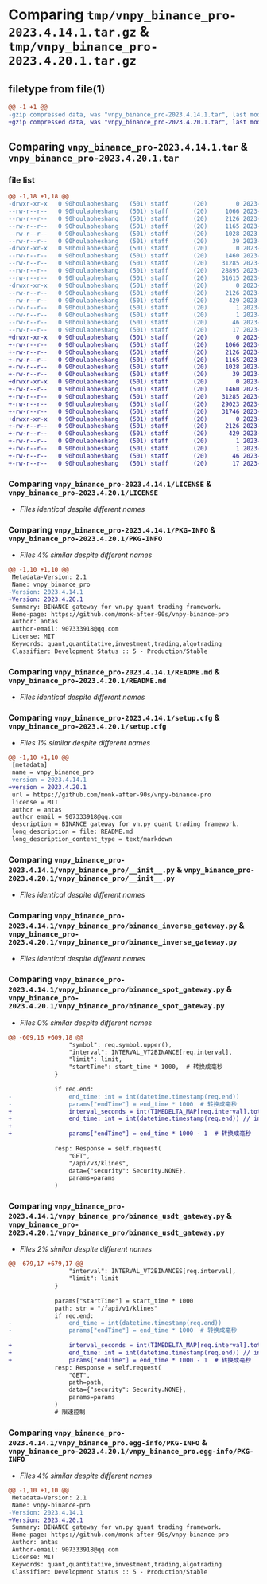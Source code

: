 # Comparing `tmp/vnpy_binance_pro-2023.4.14.1.tar.gz` & `tmp/vnpy_binance_pro-2023.4.20.1.tar.gz`

## filetype from file(1)

```diff
@@ -1 +1 @@
-gzip compressed data, was "vnpy_binance_pro-2023.4.14.1.tar", last modified: Fri Apr 14 07:31:37 2023, max compression
+gzip compressed data, was "vnpy_binance_pro-2023.4.20.1.tar", last modified: Thu Apr 20 08:47:50 2023, max compression
```

## Comparing `vnpy_binance_pro-2023.4.14.1.tar` & `vnpy_binance_pro-2023.4.20.1.tar`

### file list

```diff
@@ -1,18 +1,18 @@
-drwxr-xr-x   0 90houlaoheshang   (501) staff       (20)        0 2023-04-14 07:31:37.638879 vnpy_binance_pro-2023.4.14.1/
--rw-r--r--   0 90houlaoheshang   (501) staff       (20)     1066 2023-04-13 07:25:05.000000 vnpy_binance_pro-2023.4.14.1/LICENSE
--rw-r--r--   0 90houlaoheshang   (501) staff       (20)     2126 2023-04-14 07:31:37.638978 vnpy_binance_pro-2023.4.14.1/PKG-INFO
--rw-r--r--   0 90houlaoheshang   (501) staff       (20)     1165 2023-04-13 10:17:44.000000 vnpy_binance_pro-2023.4.14.1/README.md
--rw-r--r--   0 90houlaoheshang   (501) staff       (20)     1028 2023-04-14 07:31:37.639464 vnpy_binance_pro-2023.4.14.1/setup.cfg
--rw-r--r--   0 90houlaoheshang   (501) staff       (20)       39 2023-04-13 07:25:05.000000 vnpy_binance_pro-2023.4.14.1/setup.py
-drwxr-xr-x   0 90houlaoheshang   (501) staff       (20)        0 2023-04-14 07:31:37.635753 vnpy_binance_pro-2023.4.14.1/vnpy_binance_pro/
--rw-r--r--   0 90houlaoheshang   (501) staff       (20)     1460 2023-04-13 07:27:31.000000 vnpy_binance_pro-2023.4.14.1/vnpy_binance_pro/__init__.py
--rw-r--r--   0 90houlaoheshang   (501) staff       (20)    31285 2023-04-13 07:36:35.000000 vnpy_binance_pro-2023.4.14.1/vnpy_binance_pro/binance_inverse_gateway.py
--rw-r--r--   0 90houlaoheshang   (501) staff       (20)    28895 2023-04-14 04:01:41.000000 vnpy_binance_pro-2023.4.14.1/vnpy_binance_pro/binance_spot_gateway.py
--rw-r--r--   0 90houlaoheshang   (501) staff       (20)    31615 2023-04-14 05:30:18.000000 vnpy_binance_pro-2023.4.14.1/vnpy_binance_pro/binance_usdt_gateway.py
-drwxr-xr-x   0 90houlaoheshang   (501) staff       (20)        0 2023-04-14 07:31:37.638687 vnpy_binance_pro-2023.4.14.1/vnpy_binance_pro.egg-info/
--rw-r--r--   0 90houlaoheshang   (501) staff       (20)     2126 2023-04-14 07:31:37.000000 vnpy_binance_pro-2023.4.14.1/vnpy_binance_pro.egg-info/PKG-INFO
--rw-r--r--   0 90houlaoheshang   (501) staff       (20)      429 2023-04-14 07:31:37.000000 vnpy_binance_pro-2023.4.14.1/vnpy_binance_pro.egg-info/SOURCES.txt
--rw-r--r--   0 90houlaoheshang   (501) staff       (20)        1 2023-04-14 07:31:37.000000 vnpy_binance_pro-2023.4.14.1/vnpy_binance_pro.egg-info/dependency_links.txt
--rw-r--r--   0 90houlaoheshang   (501) staff       (20)        1 2023-04-13 10:20:10.000000 vnpy_binance_pro-2023.4.14.1/vnpy_binance_pro.egg-info/not-zip-safe
--rw-r--r--   0 90houlaoheshang   (501) staff       (20)       46 2023-04-14 07:31:37.000000 vnpy_binance_pro-2023.4.14.1/vnpy_binance_pro.egg-info/requires.txt
--rw-r--r--   0 90houlaoheshang   (501) staff       (20)       17 2023-04-14 07:31:37.000000 vnpy_binance_pro-2023.4.14.1/vnpy_binance_pro.egg-info/top_level.txt
+drwxr-xr-x   0 90houlaoheshang   (501) staff       (20)        0 2023-04-20 08:47:50.714898 vnpy_binance_pro-2023.4.20.1/
+-rw-r--r--   0 90houlaoheshang   (501) staff       (20)     1066 2023-04-20 08:16:53.000000 vnpy_binance_pro-2023.4.20.1/LICENSE
+-rw-r--r--   0 90houlaoheshang   (501) staff       (20)     2126 2023-04-20 08:47:50.715014 vnpy_binance_pro-2023.4.20.1/PKG-INFO
+-rw-r--r--   0 90houlaoheshang   (501) staff       (20)     1165 2023-04-20 08:16:53.000000 vnpy_binance_pro-2023.4.20.1/README.md
+-rw-r--r--   0 90houlaoheshang   (501) staff       (20)     1028 2023-04-20 08:47:50.715515 vnpy_binance_pro-2023.4.20.1/setup.cfg
+-rw-r--r--   0 90houlaoheshang   (501) staff       (20)       39 2023-04-20 08:16:53.000000 vnpy_binance_pro-2023.4.20.1/setup.py
+drwxr-xr-x   0 90houlaoheshang   (501) staff       (20)        0 2023-04-20 08:47:50.712715 vnpy_binance_pro-2023.4.20.1/vnpy_binance_pro/
+-rw-r--r--   0 90houlaoheshang   (501) staff       (20)     1460 2023-04-20 08:16:53.000000 vnpy_binance_pro-2023.4.20.1/vnpy_binance_pro/__init__.py
+-rw-r--r--   0 90houlaoheshang   (501) staff       (20)    31285 2023-04-20 08:16:53.000000 vnpy_binance_pro-2023.4.20.1/vnpy_binance_pro/binance_inverse_gateway.py
+-rw-r--r--   0 90houlaoheshang   (501) staff       (20)    29023 2023-04-20 08:38:41.000000 vnpy_binance_pro-2023.4.20.1/vnpy_binance_pro/binance_spot_gateway.py
+-rw-r--r--   0 90houlaoheshang   (501) staff       (20)    31746 2023-04-20 08:43:26.000000 vnpy_binance_pro-2023.4.20.1/vnpy_binance_pro/binance_usdt_gateway.py
+drwxr-xr-x   0 90houlaoheshang   (501) staff       (20)        0 2023-04-20 08:47:50.714573 vnpy_binance_pro-2023.4.20.1/vnpy_binance_pro.egg-info/
+-rw-r--r--   0 90houlaoheshang   (501) staff       (20)     2126 2023-04-20 08:47:50.000000 vnpy_binance_pro-2023.4.20.1/vnpy_binance_pro.egg-info/PKG-INFO
+-rw-r--r--   0 90houlaoheshang   (501) staff       (20)      429 2023-04-20 08:47:50.000000 vnpy_binance_pro-2023.4.20.1/vnpy_binance_pro.egg-info/SOURCES.txt
+-rw-r--r--   0 90houlaoheshang   (501) staff       (20)        1 2023-04-20 08:47:50.000000 vnpy_binance_pro-2023.4.20.1/vnpy_binance_pro.egg-info/dependency_links.txt
+-rw-r--r--   0 90houlaoheshang   (501) staff       (20)        1 2023-04-20 08:47:50.000000 vnpy_binance_pro-2023.4.20.1/vnpy_binance_pro.egg-info/not-zip-safe
+-rw-r--r--   0 90houlaoheshang   (501) staff       (20)       46 2023-04-20 08:47:50.000000 vnpy_binance_pro-2023.4.20.1/vnpy_binance_pro.egg-info/requires.txt
+-rw-r--r--   0 90houlaoheshang   (501) staff       (20)       17 2023-04-20 08:47:50.000000 vnpy_binance_pro-2023.4.20.1/vnpy_binance_pro.egg-info/top_level.txt
```

### Comparing `vnpy_binance_pro-2023.4.14.1/LICENSE` & `vnpy_binance_pro-2023.4.20.1/LICENSE`

 * *Files identical despite different names*

### Comparing `vnpy_binance_pro-2023.4.14.1/PKG-INFO` & `vnpy_binance_pro-2023.4.20.1/PKG-INFO`

 * *Files 4% similar despite different names*

```diff
@@ -1,10 +1,10 @@
 Metadata-Version: 2.1
 Name: vnpy_binance_pro
-Version: 2023.4.14.1
+Version: 2023.4.20.1
 Summary: BINANCE gateway for vn.py quant trading framework.
 Home-page: https://github.com/monk-after-90s/vnpy-binance-pro
 Author: antas
 Author-email: 907333918@qq.com
 License: MIT
 Keywords: quant,quantitative,investment,trading,algotrading
 Classifier: Development Status :: 5 - Production/Stable
```

### Comparing `vnpy_binance_pro-2023.4.14.1/README.md` & `vnpy_binance_pro-2023.4.20.1/README.md`

 * *Files identical despite different names*

### Comparing `vnpy_binance_pro-2023.4.14.1/setup.cfg` & `vnpy_binance_pro-2023.4.20.1/setup.cfg`

 * *Files 1% similar despite different names*

```diff
@@ -1,10 +1,10 @@
 [metadata]
 name = vnpy_binance_pro
-version = 2023.4.14.1
+version = 2023.4.20.1
 url = https://github.com/monk-after-90s/vnpy-binance-pro
 license = MIT
 author = antas
 author_email = 907333918@qq.com
 description = BINANCE gateway for vn.py quant trading framework.
 long_description = file: README.md
 long_description_content_type = text/markdown
```

### Comparing `vnpy_binance_pro-2023.4.14.1/vnpy_binance_pro/__init__.py` & `vnpy_binance_pro-2023.4.20.1/vnpy_binance_pro/__init__.py`

 * *Files identical despite different names*

### Comparing `vnpy_binance_pro-2023.4.14.1/vnpy_binance_pro/binance_inverse_gateway.py` & `vnpy_binance_pro-2023.4.20.1/vnpy_binance_pro/binance_inverse_gateway.py`

 * *Files identical despite different names*

### Comparing `vnpy_binance_pro-2023.4.14.1/vnpy_binance_pro/binance_spot_gateway.py` & `vnpy_binance_pro-2023.4.20.1/vnpy_binance_pro/binance_spot_gateway.py`

 * *Files 0% similar despite different names*

```diff
@@ -609,16 +609,18 @@
                 "symbol": req.symbol.upper(),
                 "interval": INTERVAL_VT2BINANCE[req.interval],
                 "limit": limit,
                 "startTime": start_time * 1000,  # 转换成毫秒
             }
 
             if req.end:
-                end_time: int = int(datetime.timestamp(req.end))
-                params["endTime"] = end_time * 1000  # 转换成毫秒
+                interval_seconds = int(TIMEDELTA_MAP[req.interval].total_seconds())
+                end_time: int = int(datetime.timestamp(req.end)) // interval_seconds * interval_seconds
+
+                params["endTime"] = end_time * 1000 - 1  # 转换成毫秒
 
             resp: Response = self.request(
                 "GET",
                 "/api/v3/klines",
                 data={"security": Security.NONE},
                 params=params
             )
```

### Comparing `vnpy_binance_pro-2023.4.14.1/vnpy_binance_pro/binance_usdt_gateway.py` & `vnpy_binance_pro-2023.4.20.1/vnpy_binance_pro/binance_usdt_gateway.py`

 * *Files 2% similar despite different names*

```diff
@@ -679,17 +679,17 @@
                 "interval": INTERVAL_VT2BINANCES[req.interval],
                 "limit": limit
             }
 
             params["startTime"] = start_time * 1000
             path: str = "/fapi/v1/klines"
             if req.end:
-                end_time = int(datetime.timestamp(req.end))
-                params["endTime"] = end_time * 1000  # 转换成毫秒
-
+                interval_seconds = int(TIMEDELTA_MAP[req.interval].total_seconds())
+                end_time: int = int(datetime.timestamp(req.end)) // interval_seconds * interval_seconds
+                params["endTime"] = end_time * 1000 - 1  # 转换成毫秒
             resp: Response = self.request(
                 "GET",
                 path=path,
                 data={"security": Security.NONE},
                 params=params
             )
             # 限速控制
```

### Comparing `vnpy_binance_pro-2023.4.14.1/vnpy_binance_pro.egg-info/PKG-INFO` & `vnpy_binance_pro-2023.4.20.1/vnpy_binance_pro.egg-info/PKG-INFO`

 * *Files 4% similar despite different names*

```diff
@@ -1,10 +1,10 @@
 Metadata-Version: 2.1
 Name: vnpy-binance-pro
-Version: 2023.4.14.1
+Version: 2023.4.20.1
 Summary: BINANCE gateway for vn.py quant trading framework.
 Home-page: https://github.com/monk-after-90s/vnpy-binance-pro
 Author: antas
 Author-email: 907333918@qq.com
 License: MIT
 Keywords: quant,quantitative,investment,trading,algotrading
 Classifier: Development Status :: 5 - Production/Stable
```


